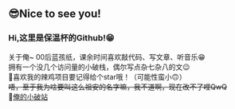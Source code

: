 ## 😎Nice to see you!
### Hi,这里是保温杯的Github!😁
关于俺~
00后蓝孩纸，课余时间喜欢敲代码、写文章、听音乐😁</br>
拥有一个没几个访问量的小破栈，偶尔写点杂七杂八的文😉</br>
👀喜欢我的辣鸡项目要记得给个star哦！（可能性蛮小🙃）</br>
~~唔，至于我为啥要叫这么祖安的名字嘛，我不道啊，现在改不了哩QwQ~~</br>
📖[俺的小破站](https://1357.ga/)
